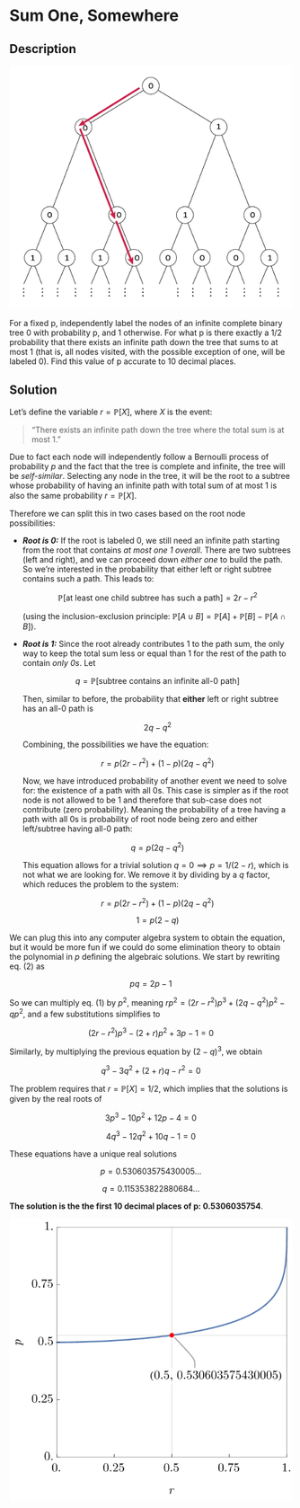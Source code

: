 # Sum One, Somewhere

## Description

![](sum-one-somewhere.png)

For a fixed p, independently label the nodes of an infinite complete binary tree 0 with probability p, and 1 otherwise. For what p is there exactly a 1/2 probability that there exists an infinite path down the tree that sums to at most 1 (that is, all nodes visited, with the possible exception of one, will be labeled 0). Find this value of p accurate to 10 decimal places.

## Solution

Let’s define the variable $r=\mathbb{P}[X]$, where $X$ is the event:

> “There exists an infinite path down the tree where the total sum is at most 1.”

Due to fact each node will independently follow a Bernoulli process of probability $p$ and the fact that the tree is complete and infinite, the tree will be _self-similar_. Selecting any node in the tree, it will be the root to a subtree whose probability of having an infinite path with total sum of at most 1 is also the same probability $r=\mathbb{P}[X]$.

Therefore we can split this in two cases based on the root node possibilities:

- **_Root is 0:_** If the root is labeled 0, we still need an infinite path starting from the root that contains _at most one 1 overall_. There are two subtrees (left and right), and we can proceed down _either one_ to build the path. So we’re interested in the probability that either left or right subtree contains such a path. This leads to:
    
    $$\mathbb{P}[\text{at least one child subtree has such a path}] = 2r - r^2$$ 
    
    (using the inclusion-exclusion principle: $\mathbb{P}[A \cup B] = \mathbb{P}[A] + \mathbb{P}[B] - \mathbb{P}[A \cap B]$).

- **_Root is 1:_** Since the root already contributes 1 to the path sum, the only way to keep the total sum less or equal than 1 for the rest of the path to contain _only 0s_. Let 
    
    $$q=\mathbb{P}[\text{subtree contains an infinite all-0 path}]$$
    
    Then, similar to before, the probability that **either** left or right subtree has an all-0 path is 
    
    $$2q - q^2$$
    
    Combining, the possibilities we have the equation:
    
    $$r=p(2r−r^2)+(1−p)(2q−q^2)$$
    
    Now, we have introduced probability of another event we need to solve for: the existence of a path with all 0s.
    This case is simpler as if the root node is not allowed to be $1$ and therefore that sub-case does not contribute (zero probability). 
    Meaning the probability of a tree having a path with all 0s is probability of root node being zero and either left/subtree having all-0 path: 
    
    $$q = p (2q - q^2)$$
    
    This equation allows for a trivial solution $q = 0 \implies p = 1/(2-r)$, which is not what we are looking for. We remove it by dividing by a $q$ factor, which reduces the problem to the system:
    
    $$r = p(2r−r^2)+(1−p)(2q−q^2) \tag{1}$$
    
    $$1 = p(2−q) \tag{2}$$

We can plug this into any computer algebra system to obtain the equation, but it would be more fun if we could do some elimination theory to obtain the polynomial in $p$ defining the algebraic solutions.
We start by rewriting eq. $(2)$ as 

$$p q = 2p-1$$

So we can multiply eq. $(1)$ by $p^2$, meaning $r p^2 = (2r−r^2) p^3 + (2q−q^2) p^2 - q p^2$, and a few substitutions simplifies to

$$ (2r−r^2) p^3 - (2+r) p^2 + 3p - 1 = 0$$

Similarly, by multiplying the previous equation by $(2-q)^3$, we obtain

$$q^3 - 3 q^2 + (2 + r) q -r^2 = 0$$

The problem requires that $r = \mathbb{P}[X] = 1/2$, which implies that the solutions is given by the real roots of

$$3 p^3 - 10 p^2 + 12 p - 4 = 0$$

$$4 q^3 - 12 q^2 + 10 q -1 = 0$$

These equations have a unique real solutions

$$p = 0.530603575430005\ldots$$

$$q = 0.115353822880684\ldots$$

**The solution is the the first 10 decimal places of p: 0.5306035754**.

![](sum-one-somewhere-plot.png)
